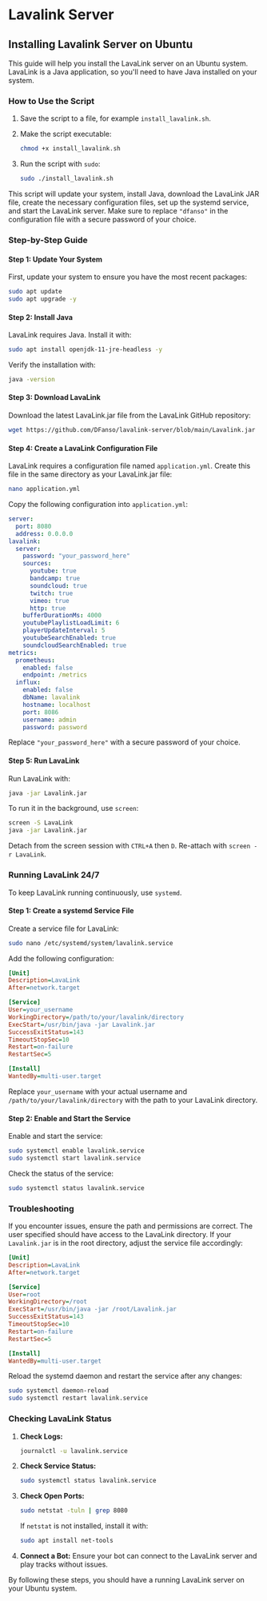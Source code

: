 # Lavalink Server

## Installing Lavalink Server on Ubuntu

This guide will help you install the LavaLink server on an Ubuntu system. LavaLink is a Java application, so you'll need to have Java installed on your system.

### How to Use the Script

1. Save the script to a file, for example `install_lavalink.sh`.
2. Make the script executable:
    
    ```bash
    chmod +x install_lavalink.sh
    
    ```
    
3. Run the script with `sudo`:
    
    ```bash
    sudo ./install_lavalink.sh
    
    ```
    

This script will update your system, install Java, download the LavaLink JAR file, create the necessary configuration files, set up the systemd service, and start the LavaLink server. Make sure to replace `"dfanso"` in the configuration file with a secure password of your choice.

### Step-by-Step Guide

#### Step 1: Update Your System

First, update your system to ensure you have the most recent packages:

```bash
sudo apt update
sudo apt upgrade -y
```

#### Step 2: Install Java

LavaLink requires Java. Install it with:

```bash
sudo apt install openjdk-11-jre-headless -y
```

Verify the installation with:

```bash
java -version
```

#### Step 3: Download LavaLink

Download the latest LavaLink.jar file from the LavaLink GitHub repository:

```bash
wget https://github.com/DFanso/lavalink-server/blob/main/Lavalink.jar
```

#### Step 4: Create a LavaLink Configuration File

LavaLink requires a configuration file named `application.yml`. Create this file in the same directory as your LavaLink.jar file:

```bash
nano application.yml
```

Copy the following configuration into `application.yml`:

```yaml
server:
  port: 8080
  address: 0.0.0.0
lavalink:
  server:
    password: "your_password_here"
    sources:
      youtube: true
      bandcamp: true
      soundcloud: true
      twitch: true
      vimeo: true
      http: true
    bufferDurationMs: 4000
    youtubePlaylistLoadLimit: 6
    playerUpdateInterval: 5
    youtubeSearchEnabled: true
    soundcloudSearchEnabled: true
metrics:
  prometheus:
    enabled: false
    endpoint: /metrics
  influx:
    enabled: false
    dbName: lavalink
    hostname: localhost
    port: 8086
    username: admin
    password: password
```

Replace `"your_password_here"` with a secure password of your choice.

#### Step 5: Run LavaLink

Run LavaLink with:

```bash
java -jar Lavalink.jar
```

To run it in the background, use `screen`:

```bash
screen -S LavaLink
java -jar Lavalink.jar
```

Detach from the screen session with `CTRL+A` then `D`. Re-attach with `screen -r LavaLink`.

### Running LavaLink 24/7

To keep LavaLink running continuously, use `systemd`.

#### Step 1: Create a systemd Service File

Create a service file for LavaLink:

```bash
sudo nano /etc/systemd/system/lavalink.service
```

Add the following configuration:

```ini
[Unit]
Description=LavaLink
After=network.target

[Service]
User=your_username
WorkingDirectory=/path/to/your/lavalink/directory
ExecStart=/usr/bin/java -jar Lavalink.jar
SuccessExitStatus=143
TimeoutStopSec=10
Restart=on-failure
RestartSec=5

[Install]
WantedBy=multi-user.target
```

Replace `your_username` with your actual username and `/path/to/your/lavalink/directory` with the path to your LavaLink directory.

#### Step 2: Enable and Start the Service

Enable and start the service:

```bash
sudo systemctl enable lavalink.service
sudo systemctl start lavalink.service
```

Check the status of the service:

```bash
sudo systemctl status lavalink.service
```

### Troubleshooting

If you encounter issues, ensure the path and permissions are correct. The user specified should have access to the LavaLink directory. If your `Lavalink.jar` is in the root directory, adjust the service file accordingly:

```ini
[Unit]
Description=LavaLink
After=network.target

[Service]
User=root
WorkingDirectory=/root
ExecStart=/usr/bin/java -jar /root/Lavalink.jar
SuccessExitStatus=143
TimeoutStopSec=10
Restart=on-failure
RestartSec=5

[Install]
WantedBy=multi-user.target
```

Reload the systemd daemon and restart the service after any changes:

```bash
sudo systemctl daemon-reload
sudo systemctl restart lavalink.service
```

### Checking LavaLink Status

1. **Check Logs:**

   ```bash
   journalctl -u lavalink.service
   ```

2. **Check Service Status:**

   ```bash
   sudo systemctl status lavalink.service
   ```

3. **Check Open Ports:**

   ```bash
   sudo netstat -tuln | grep 8080
   ```

   If `netstat` is not installed, install it with:

   ```bash
   sudo apt install net-tools
   ```

4. **Connect a Bot:** Ensure your bot can connect to the LavaLink server and play tracks without issues.

By following these steps, you should have a running LavaLink server on your Ubuntu system.
